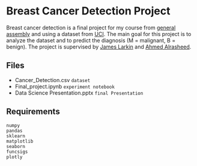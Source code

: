 # Breast Cancer Detection Project 
Breast cancer detection is a final project for my course from [general assembly](https://generalassemb.ly/education/data-science-remote-online) and using a dataset from [UCI](https://archive.ics.uci.edu/ml/datasets/Breast+Cancer+Wisconsin+%28Diagnostic%29). The main goal for this project is to analyze the dataset and to predict the diagnosis (M = malignant, B = benign). The project is supervised by [James Larkin](https://github.com/Larkin22) and [Ahmed Alrasheed](https://github.com/AlrasheedA).

## Files

- Cancer_Detection.csv `dataset`
- Final_project.ipynb `experiment notebook`
- Data Science Presentation.pptx `final Presentation`

## Requirements
```
numpy
pandas
sklearn
matplotlib
seaborn
funcsigs
plotly
```

